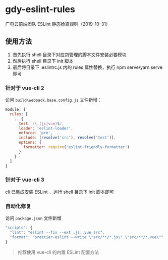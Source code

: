 # gdy-eslint-rules

广电云前端团队 ESLint 静态检查规则（2019-10-31）

## 使用方法

1. 首先执行 shell 目录下对应包管理的脚本文件安装必要模块
2. 然后执行 shell 目录下 init 脚本
3. 最后将目录下 .eslintrc.js 内的 rules 属性替换，执行 npm serve/yarn serve 即可

### 针对于 vue-cli 2

访问 `build\webpack.base.config.js` 文件新增：

```js
module: {
  rules: [
    ...{
      test: /\.(js|vue)$/,
      loader: 'eslint-loader',
      enforce: 'pre',
      include: [resolve('src'), resolve('test')],
      options: {
        formatter: require('eslint-friendly-formatter')
      }
    }
  ]
}
```

### 针对于 vue-cli 3

cli 已集成安装 ESLint ，运行 shell 目录下 init 脚本即可

### 自动化修复

访问 `package.json` 文件新增

```js
"scripts": {
  "lint": "eslint --fix --ext .js,.vue src",
  "format": "prettier-eslint --write \"src/**/*.js\" \"src/**/*.vue\""
}
```

> 推荐使用 vue-cli 的内置 ESLint 配置方法
